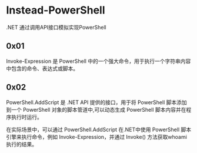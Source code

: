 # Instead-PowerShell
 .NET 通过调用API接口模拟实现PowerShell

## 0x01

Invoke-Expression 是 PowerShell 中的一个强大命令，用于执行一个字符串内容中包含的命令、表达式或脚本。

## 0x02

PowerShell.AddScript 是 .NET API 提供的接口，用于将 PowerShell 脚本添加到一个 PowerShell 对象的脚本管道中,可以动态生成 PowerShell 脚本内容并在程序执行时运行。

在实际场景中，可以通过 PowerShell.AddScript 在.NET中使用 PowerShell 脚本引擎来执行命令，例如 Invoke-Expression，并通过 Invoke() 方法获取whoami执行的结果。
